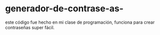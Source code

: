 # generador-de-contrase-as-
este código fue hecho en mi clase de programación, funciona para crear contraseñas super fácil. 
